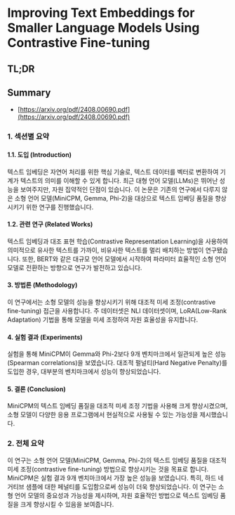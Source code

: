 # Improving Text Embeddings for Smaller Language Models Using Contrastive Fine-tuning
## TL;DR
## Summary
- [https://arxiv.org/pdf/2408.00690.pdf](https://arxiv.org/pdf/2408.00690.pdf)

### 1. 섹션별 요약

#### 1.1. 도입 (Introduction)
텍스트 임베딩은 자연어 처리를 위한 핵심 기술로, 텍스트 데이터를 벡터로 변환하여 기계가 텍스트의 의미를 이해할 수 있게 합니다. 최근 대형 언어 모델(LLMs)은 뛰어난 성능을 보여주지만, 자원 집약적인 단점이 있습니다. 이 논문은 기존의 연구에서 다루지 않은 소형 언어 모델(MiniCPM, Gemma, Phi-2)을 대상으로 텍스트 임베딩 품질을 향상시키기 위한 연구를 진행했습니다.

#### 1.2. 관련 연구 (Related Works)
텍스트 임베딩과 대조 표현 학습(Contrastive Representation Learning)을 사용하여 의미적으로 유사한 텍스트를 가까이, 비유사한 텍스트를 멀리 배치하는 방법이 연구됐습니다. 또한, BERT와 같은 대규모 언어 모델에서 시작하여 파라미터 효율적인 소형 언어 모델로 전환하는 방향으로 연구가 발전하고 있습니다.

#### 3. 방법론 (Methodology)
이 연구에서는 소형 모델의 성능을 향상시키기 위해 대조적 미세 조정(contrastive fine-tuning) 접근을 사용합니다. 주 데이터셋은 NLI 데이터셋이며, LoRA(Low-Rank Adaptation) 기법을 통해 모델을 미세 조정하여 자원 효율성을 유지합니다.

#### 4. 실험 결과 (Experiments)
실험을 통해 MiniCPM이 Gemma와 Phi-2보다 9개 벤치마크에서 일관되게 높은 성능(Spearman correlations)을 보였습니다. 대조적 펄널티(Hard Negative Penalty)를 도입한 경우, 대부분의 벤치마크에서 성능이 향상되었습니다.

#### 5. 결론 (Conclusion)
MiniCPM의 텍스트 임베딩 품질을 대조적 미세 조정 기법을 사용해 크게 향상시켰으며, 소형 모델이 다양한 응용 프로그램에서 현실적으로 사용될 수 있는 가능성을 제시했습니다.

### 2. 전체 요약

이 연구는 소형 언어 모델(MiniCPM, Gemma, Phi-2)의 텍스트 임베딩 품질을 대조적 미세 조정(contrastive fine-tuning) 방법으로 향상시키는 것을 목표로 합니다. MiniCPM은 실험 결과 9개 벤치마크에서 가장 높은 성능을 보였습니다. 특히, 하드 네거티브 샘플에 대한 페널티를 도입함으로써 성능이 더욱 향상되었습니다. 이 연구는 소형 언어 모델의 중요성과 가능성을 제시하며, 자원 효율적인 방법으로 텍스트 임베딩 품질을 크게 향상시킬 수 있음을 보여줍니다.